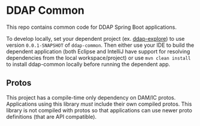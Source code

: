 # DDAP Common

This repo contains common code for DDAP Spring Boot applications.

To develop locally, set your dependent project (ex. [ddap-explore](https://github.com/dnastack/ddap-explore)) to use version
`0.0.1-SNAPSHOT` of `ddap-common`. Then either use your IDE to build the dependent application (both Eclipse and IntelliJ have support for resolving dependencies from the local workspace/project) or use `mvn clean install`
to install ddap-common locally before running the dependent app.

## Protos

This project has a compile-time only dependency on DAM/IC protos.
Applications using this library *must* include their own compiled protos. This library
is not compiled with protos so that applications can use newer proto definitions (that are API compatible).